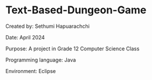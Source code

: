 # Text-Based-Dungeon-Game
Created by: Sethumi Hapuarachchi

Date: April 2024

Purpose: A project in Grade 12 Computer Science Class

Programming language: Java

Environment: Eclipse

